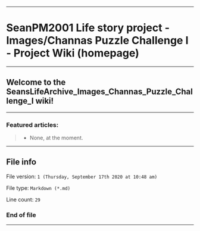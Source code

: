 
***

# SeanPM2001 Life story project - Images/Channas Puzzle Challenge I - Project Wiki (homepage)

***

## Welcome to the SeansLifeArchive_Images_Channas_Puzzle_Challenge_I wiki!

***

### Featured articles:

> * None, at the moment.

***

## File info

File version: `1 (Thursday, September 17th 2020 at 10:48 am)`

File type: `Markdown (*.md)`

Line count: `29`

### End of file

***
